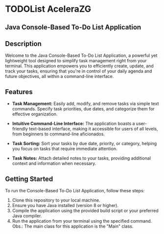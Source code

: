 # TODOList AceleraZG
## Java Console-Based To-Do List Application

## Description

Welcome to the Java Console-Based To-Do List Application, a powerful yet lightweight tool designed to simplify task management right from your terminal. This application empowers you to efficiently create, update, and track your tasks, ensuring that you're in control of your daily agenda and future objectives, all within a command-line interface.

## Features

- **Task Management:** Easily add, modify, and remove tasks via simple text commands. Specify task priorities, due dates, and categorize them for effective organization.

- **Intuitive Command-Line Interface:** The application boasts a user-friendly text-based interface, making it accessible for users of all levels, from beginners to command-line aficionados.

- **Task Sorting:** Sort your tasks by due date, priority, or category, helping you focus on tasks that require immediate attention.

- **Task Notes:** Attach detailed notes to your tasks, providing additional context and information when necessary.


## Getting Started

To run the Console-Based To-Do List Application, follow these steps:

1. Clone this repository to your local machine.
2. Ensure you have Java installed (version 8 or higher).
3. Compile the application using the provided build script or your preferred Java compiler.
4. Run the application from your terminal using the specified command. Obs.: The main class for this application is the "Main" class.

